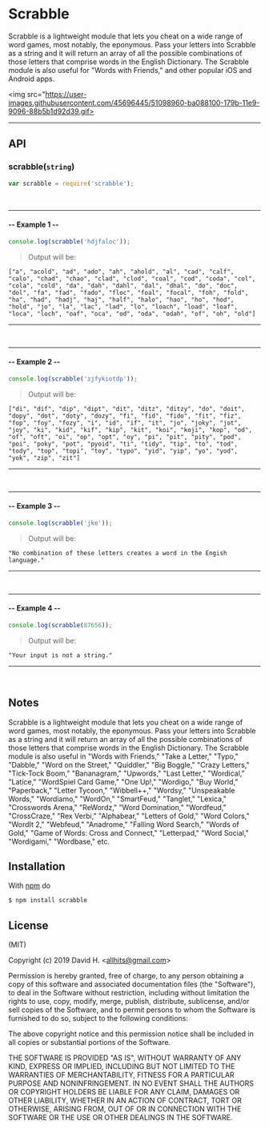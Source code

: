 # Scrabble
Scrabble is a lightweight module that lets you cheat on a wide range of word games, most notably, the eponymous. Pass your letters into Scrabble as a string and it will return an array of all the possible combinations of those letters that comprise words in the English Dictionary. The Scrabble module is also useful for "Words with Friends," and other popular iOS and Android apps.

<img src="https://user-images.githubusercontent.com/45696445/51098960-ba088100-179b-11e9-9096-88b5b1d92d39.gif>

_________________________
## API
### scrabble(`string`)
```js
var scrabble = require('scrabble');
```
&nbsp;
_________________________
#### -- Example 1 --
```js
console.log(scrabble('hdjfaloc'));
```
> Output will be:
```
["a", "acold", "ad", "ado", "ah", "ahold", "al", "cad", "calf", "calo", "chad", "chao", "clad", "clod", "coal", "cod", "coda", "col", "cola", "cold", "da", "dah", "dahl", "dal", "dhal", "do", "doc", "dol", "fa", "fad", "fado", "floc", "foal", "focal", "foh", "fold", "ha", "had", "hadj", "haj", "half", "halo", "hao", "ho", "hod", "hold", "jo", "la", "lac", "lad", "lo", "loach", "load", "loaf", "loca", "loch", "oaf", "oca", "od", "oda", "odah", "of", "oh", "old"]
```
_________________________
&nbsp;
&nbsp;
_________________________
#### -- Example 2 --
```js
console.log(scrabble('zjfykiotdp'));
```
> Output will be:
```
["di", "dif", "dip", "dipt", "dit", "ditz", "ditzy", "do", "doit", "dopy", "dot", "doty", "dozy", "fi", "fid", "fido", "fit", "fiz", "fop", "foy", "fozy", "i", "id", "if", "it", "jo", "joky", "jot", "joy", "ki", "kid", "kif", "kip", "kit", "koi", "koji", "kop", "od", "of", "oft", "oi", "op", "opt", "oy", "pi", "pit", "pity", "pod", "poi", "poky", "pot", "pyoid", "ti", "tidy", "tip", "to", "tod", "tody", "top", "topi", "toy", "typo", "yid", "yip", "yo", "yod", "yok", "zip", "zit"]
```
_________________________
&nbsp;
&nbsp;
_________________________
#### -- Example 3 --
```js
console.log(scrabble('jke'));
```
> Output will be:
```
"No combination of these letters creates a word in the Engish language."
```
_________________________
&nbsp;
&nbsp;
_________________________
#### -- Example 4 --
```js
console.log(scrabble(87656));
```
> Output will be:
```
"Your input is not a string."
```
_________________________
&nbsp;
## Notes
Scrabble is a lightweight module that lets you cheat on a wide range of word games, most notably, the eponymous. Pass your letters into Scrabble as a string and it will return an array of all the possible combinations of those letters that comprise words in the English Dictionary. The Scrabble module is also useful in "Words with Friends," "Take a Letter," "Typo," "Dabble," "Word on the Street," "Quiddler," "Big Boggle," "Crazy Letters," "Tick-Tock Boom," "Bananagram," "Upwords," "Last Letter," "Wordical," "Latice," "WordSpiel Card Game," "One Up!," "Wordigo," "Buy World," "Paperback," "Letter Tycoon," "Wibbell++," "Wordsy," "Unspeakable Words," "Wordiamo," "WordOn," "SmartFeud," "Tanglet," "Lexica," "Crosswords Arena," "ReWordz," "Word Domination," "Wordfeud," "CrossCraze," "Rex Verbi," "Alphabear," "Letters of Gold," "Word Colors," "WordIt 2," "Webfeud," "Anadrome," "Falling Word Search," "Words of Gold," "Game of Words: Cross and Connect," "Letterpad," "Word Social," "Wordigami," "Wordbase," etc.

## Installation
With [npm](http://npmjs.org) do
```bash
$ npm install scrabble
```

## License
(MIT)

Copyright (c) 2019 David H. &lt;allhits@gmail.com&gt;

Permission is hereby granted, free of charge, to any person obtaining a copy of this software and associated documentation files (the "Software"), to deal in the Software without restriction, including without limitation the rights to use, copy, modify, merge, publish, distribute, sublicense, and/or sell copies of the Software, and to permit persons to whom the Software is furnished to do so, subject to the following conditions:

The above copyright notice and this permission notice shall be included in all copies or substantial portions of the Software.

THE SOFTWARE IS PROVIDED "AS IS", WITHOUT WARRANTY OF ANY KIND, EXPRESS OR IMPLIED, INCLUDING BUT NOT LIMITED TO THE WARRANTIES OF MERCHANTABILITY, FITNESS FOR A PARTICULAR PURPOSE AND NONINFRINGEMENT. IN NO EVENT SHALL THE AUTHORS OR COPYRIGHT HOLDERS BE LIABLE FOR ANY CLAIM, DAMAGES OR OTHER LIABILITY, WHETHER IN AN ACTION OF CONTRACT, TORT OR OTHERWISE, ARISING FROM, OUT OF OR IN CONNECTION WITH THE SOFTWARE OR THE USE OR OTHER DEALINGS IN THE SOFTWARE.
